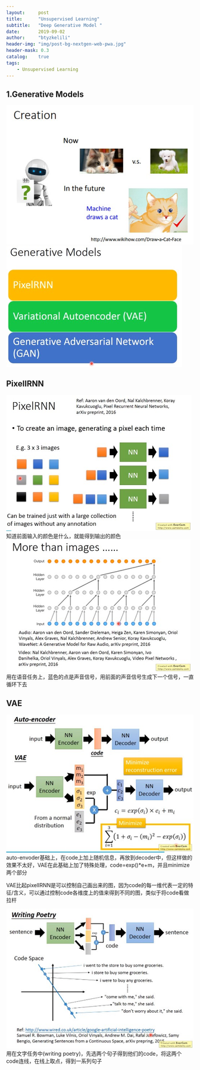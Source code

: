 ```yaml
---
layout:     post
title:      "Unsupervised Learning"
subtitle:   "Deep Generative Model "
date:       2019-09-02
author:     "btyzkelili"
header-img: "img/post-bg-nextgen-web-pwa.jpg"
header-mask: 0.3
catalog:    true
tags:
    - Unsupervised Learning
---  
```

## 1.Generative Models
![](/img/lhy_ml/g-1.jpg)  
![](/img/lhy_ml/g-2.jpg)  

## PixelIRNN
![](/img/lhy_ml/g-3.jpg)  
知道前面输入的颜色是什么，就能得到输出的颜色
![](/img/lhy_ml/g-4.jpg)  
用在语音任务上，蓝色的点是声音信号，用前面的声音信号生成下一个信号，一直循环下去

## VAE
![](/img/lhy_ml/g-5.jpg)  
auto-envoder基础上，在code上加上随机信息，再放到decoder中，但这样做的效果不太好，VAE在此基础上加了特殊处理，code=exp()*e+m，并且minimize两个部分  

VAE比起pixelIRNN是可以控制自己画出来的图，因为code的每一维代表一定的特征/含义，可以通过控制code各维度上的值来得到不同的图，类似于将code看做拉杆

![](/img/lhy_ml/g-6.jpg)  
用在文字任务中(writing poetry)，先选两个句子得到他们的code，将这两个code连线，在线上取点，得到一系列句子

